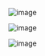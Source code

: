 ![image](https://github.com/yuhkih/rosa-hcp-workshop/assets/8530492/f4c686f9-fe6d-4c73-bd88-1e40048a917b)


![image](https://github.com/yuhkih/rosa-hcp-workshop/assets/8530492/1cc670c8-ff33-4e6d-94c6-149aef591220)


![image](https://github.com/yuhkih/rosa-hcp-workshop/assets/8530492/cdb4fbcd-ac54-42ef-bd9b-568e5b089863)


